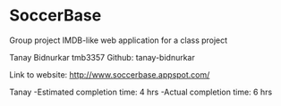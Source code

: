 # SoccerBase
Group project IMDB-like web application for a class project


Tanay Bidnurkar tmb3357 Github: tanay-bidnurkar

Link to website: http://www.soccerbase.appspot.com/

Tanay
-Estimated completion time: 4 hrs
-Actual completion time: 6 hrs
